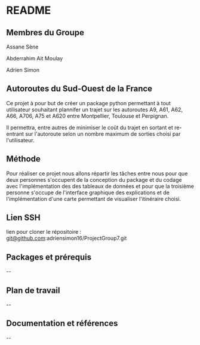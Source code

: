 # README

## Membres du Groupe

Assane Sène

Abderrahim Ait Moulay

Adrien Simon


## Autoroutes du Sud-Ouest de la France

Ce projet à pour but de créer un package python permettant à tout utilisateur souhaitant plannifer un trajet sur les autoroutes A9, A61, A62, A66, A706, A75 et A620 entre Montpellier, Toulouse et Perpignan.

Il permettra, entre autres de minimiser le coût du trajet en sortant et re-entrant sur l'autoroute selon un nombre maximum de sorties choisi par l'utilisateur.

## Méthode 

Pour réaliser ce projet nous allons répartir les tâches entre nous pour que deux personnes s'occupent de la conception du package et du codage avec l'implémentation des des tableaux de données et pour que la troisième personne s'occupe de l'interface graphique des explications et de l'implémentation d'une carte permettant de visualiser l'itinéraire choisi.

## Lien SSH 

lien pour cloner le répositoire : git@github.com:adriensimon16/ProjectGroup7.git

## Packages et prérequis

--

## Plan de travail

--

## Documentation et références

--